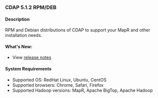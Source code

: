 ### CDAP 5.1.2 RPM/DEB

#### Description

RPM and Debian distributions of CDAP to support your MapR and other installation needs.

#### What's New:

* View [release notes](https://docs.cask.co/cdap/5.1.2/en/reference-manual/release-notes.html#release-5-1-2)

#### System Requirements

* Supported OS: RedHat Linux, Ubuntu, CentOS
* Supported browsers: Chrome, Safari, Firefox
* Supported Hadoop versions: MapR, Apache BigTop, Apache Hadoop
